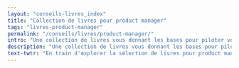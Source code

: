 ```yaml
---
layout: "conseils-livres_index"
title: "Collection de livres pour product manager"
tags: "livres-product-manager"
permalink: "/conseils/livres/product-manager/"
intro: "Une collection de livres vous donnant les bases pour piloter vos produits &amp; vos services. Optimisez votre réponse aux problématiques utilisateurs en explorant cette bibliothèque. N'hésitez pas à partager vos lectures."
description: "Une collection de livres vous donnant les bases pour piloter vos produits & services."
text-twtr: "En train d'explorer la sélection de livres pour product manager du @MagDuWebdesign"
---
```

